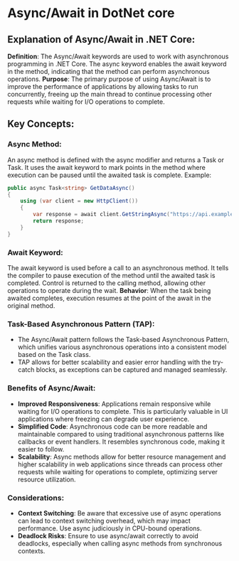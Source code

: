 # Async/Await in DotNet core

## Explanation of Async/Await in .NET Core:

**Definition**: The Async/Await keywords are used to work with asynchronous programming in .NET Core. The async keyword enables the await keyword in the method, indicating that the method can perform asynchronous operations.
**Purpose**: The primary purpose of using Async/Await is to improve the performance of applications by allowing tasks to run concurrently, freeing up the main thread to continue processing other requests while waiting for I/O operations to complete.

## Key Concepts:

### Async Method:
An async method is defined with the async modifier and returns a Task or Task<T>. It uses the await keyword to mark points in the method where execution can be paused until the awaited task is complete.
Example:

```csharp
public async Task<string> GetDataAsync()
{
    using (var client = new HttpClient())
    {
        var response = await client.GetStringAsync("https://api.example.com/data");
        return response;
    }
}
```
### Await Keyword:
The await keyword is used before a call to an asynchronous method. It tells the compiler to pause execution of the method until the awaited task is completed. Control is returned to the calling method, allowing other operations to operate during the wait.
**Behavior**: When the task being awaited completes, execution resumes at the point of the await in the original method.

### Task-Based Asynchronous Pattern (TAP):
- The Async/Await pattern follows the Task-based Asynchronous Pattern, which unifies various asynchronous operations into a consistent model based on the Task class.
- TAP allows for better scalability and easier error handling with the try-catch blocks, as exceptions can be captured and managed seamlessly.

### Benefits of Async/Await:

- **Improved Responsiveness**: Applications remain responsive while waiting for I/O operations to complete. This is particularly valuable in UI applications where freezing can degrade user experience.
- **Simplified Code**: Asynchronous code can be more readable and maintainable compared to using traditional asynchronous patterns like callbacks or event handlers. It resembles synchronous code, making it easier to follow.
- **Scalability**: Async methods allow for better resource management and higher scalability in web applications since threads can process other requests while waiting for operations to complete, optimizing server resource utilization.

### Considerations:

  - **Context Switching**: Be aware that excessive use of async operations can lead to context switching overhead, which may impact performance. Use async judiciously in CPU-bound operations.
  - **Deadlock Risks**: Ensure to use async/await correctly to avoid deadlocks, especially when calling async methods from synchronous contexts.
